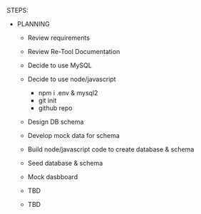 STEPS:
- PLANNING
    * Review requirements
    * Review Re-Tool Documentation

    * Decide to use MySQL
    * Decide to use node/javascript
        * npm i .env & mysql2
        * git init
        * github repo
    * Design DB schema
    * Develop mock data for schema
    * Build node/javascript code to create database & schema
    * Seed database & schema

    * Mock dasbboard
    * TBD
    * TBD